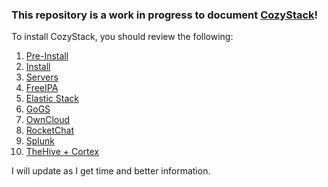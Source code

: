 ### This repository is a work in progress to document [CozyStack](https://github.com/descendency/CozyNSM)!

To install CozyStack, you should review the following:

1. [Pre-Install](documents/PREINSTALL.md)
1. [Install](documents/INSTALL.md)
1. [Servers](documents/SERVER.md)
1. [FreeIPA](documents/FREEIPA.md)
1. [Elastic Stack](documents/ELASTIC.md)
1. [GoGS](documents/GOGS.md)
1. [OwnCloud](documents/OWNCLOUD.md)
1. [RocketChat](documents/ROCKETCHAT.md)
1. [Splunk](documents/SPLUNK.md)
1. [TheHive + Cortex](documents/HIVE.md)

I will update as I get time and better information.
